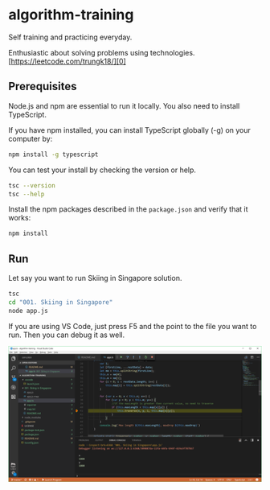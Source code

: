 # algorithm-training

Self training and practicing everyday.

Enthusiastic about solving problems using technologies. [https://leetcode.com/trungk18/][0]

## Prerequisites

Node.js and npm are essential to run it locally. You also need to install TypeScript.

If you have npm installed, you can install TypeScript globally (-g) on your computer by:

```bash
npm install -g typescript
```

You can test your install by checking the version or help.

```bash
tsc --version
tsc --help
```

Install the npm packages described in the `package.json` and verify that it works:

```bash
npm install
```

## Run

Let say you want to run Skiing in Singapore solution.

```bash
tsc
cd "001. Skiing in Singapore"
node app.js
```

If you are using VS Code, just press F5 and the point to the file you want to run. Then you can debug it as well.

![VS Code Debug](https://github.com/trungk18/trungk18.github.io/raw/master/img/blog/vs-code-debug.png)

[0]: https://leetcode.com/trungk18/